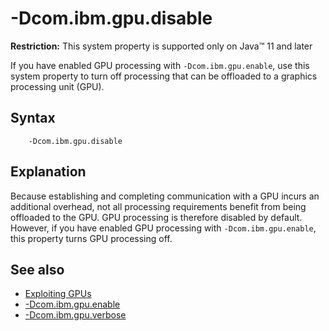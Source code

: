 <!--
* Copyright (c) 2017, 2021 IBM Corp. and others
*
* This program and the accompanying materials are made
* available under the terms of the Eclipse Public License 2.0
* which accompanies this distribution and is available at
* https://www.eclipse.org/legal/epl-2.0/ or the Apache
* License, Version 2.0 which accompanies this distribution and
* is available at https://www.apache.org/licenses/LICENSE-2.0.
*
* This Source Code may also be made available under the
* following Secondary Licenses when the conditions for such
* availability set forth in the Eclipse Public License, v. 2.0
* are satisfied: GNU General Public License, version 2 with
* the GNU Classpath Exception [1] and GNU General Public
* License, version 2 with the OpenJDK Assembly Exception [2].
*
* [1] https://www.gnu.org/software/classpath/license.html
* [2] http://openjdk.java.net/legal/assembly-exception.html
*
* SPDX-License-Identifier: EPL-2.0 OR Apache-2.0 OR GPL-2.0 WITH
* Classpath-exception-2.0 OR LicenseRef-GPL-2.0 WITH Assembly-exception
-->

# -Dcom.ibm.gpu.disable

<i class="fa fa-exclamation-triangle" aria-hidden="true"></i> **Restriction:** This system property is supported only on Java&trade; 11 and later

If you have enabled GPU processing with `-Dcom.ibm.gpu.enable`, use this system property to turn off processing that can be offloaded to a graphics processing unit (GPU).

## Syntax

        -Dcom.ibm.gpu.disable


## Explanation

Because establishing and completing communication with a GPU incurs an additional overhead, not all processing requirements benefit from being offloaded to the GPU. GPU processing is therefore disabled by default. However, if you have enabled GPU processing with `-Dcom.ibm.gpu.enable`, this property turns GPU processing off.

## See also

- [Exploiting GPUs](introduction.md#exploiting-gpus)
- [-Dcom.ibm.gpu.enable](dcomibmgpuenable.md)
- [-Dcom.ibm.gpu.verbose](dcomibmgpuverbose.md)

<!-- ==== END OF TOPIC ==== dcomibmgpudisable.md ==== -->
